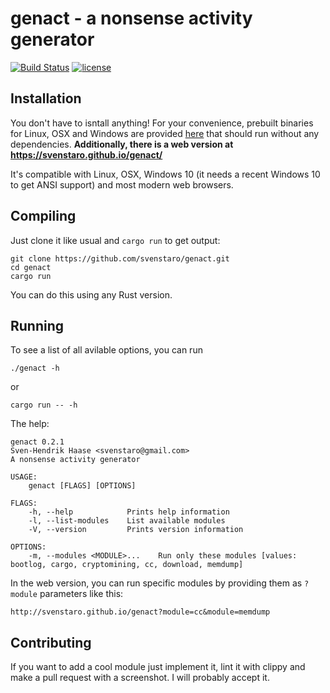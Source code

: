 # genact - a nonsense activity generator

[![Build Status](https://travis-ci.org/svenstaro/genact.svg?branch=master)](https://travis-ci.org/svenstaro/genact)
[![license](http://img.shields.io/badge/license-MIT-blue.svg)](https://github.com/svenstaro/genact/blob/master/LICENSE)

## Installation

You don't have to isntall anything! For your convenience, prebuilt binaries for Linux, OSX and Windows are provided [here](https://github.com/svenstaro/genact/releases) that should run without any dependencies. **Additionally, there is a web version at https://svenstaro.github.io/genact/**

It's compatible with Linux, OSX, Windows 10 (it needs a recent Windows 10 to get ANSI support) and most modern web browsers.

## Compiling

Just clone it like usual and `cargo run` to get output:

    git clone https://github.com/svenstaro/genact.git
    cd genact
    cargo run

You can do this using any Rust version.

## Running

To see a list of all avilable options, you can run

    ./genact -h
    
or

    cargo run -- -h
    
The help:

    genact 0.2.1
    Sven-Hendrik Haase <svenstaro@gmail.com>
    A nonsense activity generator
    
    USAGE:
        genact [FLAGS] [OPTIONS]

    FLAGS:
        -h, --help            Prints help information
        -l, --list-modules    List available modules
        -V, --version         Prints version information

    OPTIONS:
        -m, --modules <MODULE>...    Run only these modules [values: bootlog, cargo, cryptomining, cc, download, memdump]

In the web version, you can run specific modules by providing them as `?module`
parameters like this:

    http://svenstaro.github.io/genact?module=cc&module=memdump

## Contributing

If you want to add a cool module just implement it, lint it with clippy and make a pull request with a screenshot. I will probably accept it.
